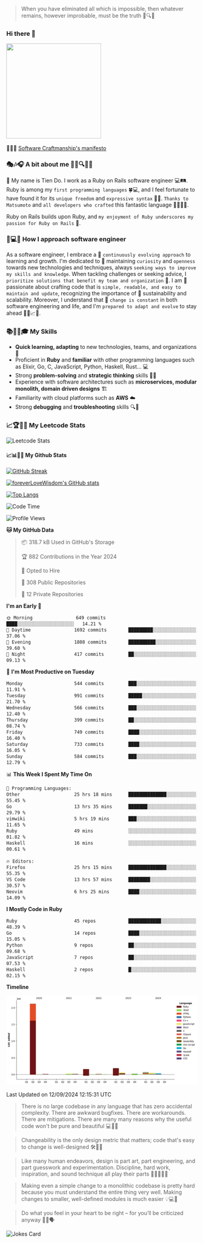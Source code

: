 > When you have eliminated all which is impossible, then whatever remains, however improbable, must be the truth 🤔🔍💡
### Hi there 👋

<!--
**foreverLoveWisdom/foreverLoveWisdom** is a ✨ _special_ ✨ repository because its `README.md` (this file) appears on your GitHub profile.

Here are some ideas to get you started:

- 🔭 I’m currently working on ...
- 🌱 I’m currently learning ...
- 👯 I’m looking to collaborate on ...
- 🤔 I’m looking for help with ...
- 💬 Ask me about ...
- 📫 How to reach me: ...
- 😄 Pronouns: ...
- ⚡ Fun fact: ...
-->

<img src="https://codecondo.com/wp-content/uploads/2017/09/railslogo.png" width="250" height="250">

 📜🔨🌟 [Software Craftmanship's manifesto](http://manifesto.softwarecraftsmanship.org/)

### 🎭🎶🎧 A bit about me 🕵️‍♀️🔍🕵️‍♂️
👋 My name is Tien Do. I work as a Ruby on Rails software engineer 💻🛤️. Ruby is among my `first programming languages` 🍀💻, and I feel fortunate to have found it for its `unique freedom` and `expressive syntax` 🤗💬. `Thanks to Matsumoto` and `all developers who crafted` this fantastic language 🙏👨‍💻🌟.

Ruby on Rails builds upon Ruby, and `my enjoyment of Ruby underscores my passion for Ruby on Rails` 🤩.

### 🤔💻🔨 How I approach software engineer
As a software engineer, I embrace a 🔄 `continuously evolving approach` to learning and growth. I'm dedicated to 🤔 maintaining `curiosity` and `openness` towards new technologies and techniques, always `seeking ways to improve my skills and knowledge`. When tackling challenges or seeking advice, I `prioritize solutions that benefit my team and organization` 👥. I am 🎉 passionate about crafting code that is `simple, readable, and easy to maintain and update`, recognizing the importance of 🌱 sustainability and scalability. Moreover, I understand that 🌊 `change is constant` in both software engineering and life, and I'm `prepared to adapt and evolve` to stay ahead 🏃‍♂️📈🔄.

### 📚🧑‍💻🎓 My Skills
- **Quick learning, adapting** to new technologies, teams, and organizations 🚀
- Proficient in **Ruby** and **familiar** with other programming languages such as Elixir, Go, C, JavaScript, Python, Haskell, Rust... 💻
- Strong **problem-solving** and **strategic thinking** skills 🤔💡
- Experience with software architectures such as **microservices, modular monolith, domain driven designs** 🏗️
- Familiarity with cloud platforms such as **AWS** ☁️ 
- Strong **debugging** and **troubleshooting** skills 🔍🐞


### 📈🏆🧑‍💻 My Leetcode Stats
![Leetcode Stats](https://leetcard.jacoblin.cool/foreverLoveWisdom)

#### 📈📊👨‍💻  My Github Stats

[![GitHub Streak](https://github-readme-streak-stats.herokuapp.com/?user=foreverLoveWisdom&theme=dracula)](https://git.io/streak-stats)
&nbsp;
&nbsp;

[![foreverLoveWisdom's GitHub stats](https://github-readme-stats.vercel.app/api?username=foreverLoveWisdom&show_icons=true&theme=react&count_private=true)](https://github.com/anuraghazra/github-readme-stats)

[![Top Langs](https://github-readme-stats.vercel.app/api/top-langs/?username=foreverLoveWisdom&show_icons=true&theme=vue-dark)](https://github.com/anuraghazra/github-readme-stats)

<!--START_SECTION:waka-->
![Code Time](http://img.shields.io/badge/Code%20Time-3%2C276%20hrs%2020%20mins-blue)

![Profile Views](http://img.shields.io/badge/Profile%20Views-2-blue)

**🐱 My GitHub Data** 

> 📦 318.7 kB Used in GitHub's Storage 
 > 
> 🏆 882 Contributions in the Year 2024
 > 
> 💼 Opted to Hire
 > 
> 📜 308 Public Repositories 
 > 
> 🔑 12 Private Repositories 
 > 
**I'm an Early 🐤** 

```text
🌞 Morning                649 commits         ████░░░░░░░░░░░░░░░░░░░░░   14.21 % 
🌆 Daytime                1692 commits        █████████░░░░░░░░░░░░░░░░   37.06 % 
🌃 Evening                1808 commits        ██████████░░░░░░░░░░░░░░░   39.60 % 
🌙 Night                  417 commits         ██░░░░░░░░░░░░░░░░░░░░░░░   09.13 % 
```
📅 **I'm Most Productive on Tuesday** 

```text
Monday                   544 commits         ███░░░░░░░░░░░░░░░░░░░░░░   11.91 % 
Tuesday                  991 commits         █████░░░░░░░░░░░░░░░░░░░░   21.70 % 
Wednesday                566 commits         ███░░░░░░░░░░░░░░░░░░░░░░   12.40 % 
Thursday                 399 commits         ██░░░░░░░░░░░░░░░░░░░░░░░   08.74 % 
Friday                   749 commits         ████░░░░░░░░░░░░░░░░░░░░░   16.40 % 
Saturday                 733 commits         ████░░░░░░░░░░░░░░░░░░░░░   16.05 % 
Sunday                   584 commits         ███░░░░░░░░░░░░░░░░░░░░░░   12.79 % 
```


📊 **This Week I Spent My Time On** 

```text
💬 Programming Languages: 
Other                    25 hrs 18 mins      ██████████████░░░░░░░░░░░   55.45 % 
Go                       13 hrs 35 mins      ███████░░░░░░░░░░░░░░░░░░   29.79 % 
vimwiki                  5 hrs 19 mins       ███░░░░░░░░░░░░░░░░░░░░░░   11.65 % 
Ruby                     49 mins             ░░░░░░░░░░░░░░░░░░░░░░░░░   01.82 % 
Haskell                  16 mins             ░░░░░░░░░░░░░░░░░░░░░░░░░   00.61 % 

🔥 Editors: 
Firefox                  25 hrs 15 mins      ██████████████░░░░░░░░░░░   55.35 % 
VS Code                  13 hrs 57 mins      ████████░░░░░░░░░░░░░░░░░   30.57 % 
Neovim                   6 hrs 25 mins       ████░░░░░░░░░░░░░░░░░░░░░   14.09 % 
```

**I Mostly Code in Ruby** 

```text
Ruby                     45 repos            ████████████░░░░░░░░░░░░░   48.39 % 
Go                       14 repos            ████░░░░░░░░░░░░░░░░░░░░░   15.05 % 
Python                   9 repos             ██░░░░░░░░░░░░░░░░░░░░░░░   09.68 % 
JavaScript               7 repos             ██░░░░░░░░░░░░░░░░░░░░░░░   07.53 % 
Haskell                  2 repos             █░░░░░░░░░░░░░░░░░░░░░░░░   02.15 % 
```



**Timeline**

![Lines of Code chart](https://raw.githubusercontent.com/foreverLoveWisdom/foreverLoveWisdom/main/assets/bar_graph.png)


 Last Updated on 12/09/2024 12:15:31 UTC
<!--END_SECTION:waka-->


> There is no large codebase in any language that has zero accidental complexity. There are awkward bugfixes. There are workarounds. There are mitigations.
> There are many many reasons why the useful code won't be pure and beautiful 💻🐞🤔

> Changeability is the only design metric that matters; code that's easy to change is well-designed 🛠️🔄🎨

> Like many human endeavors, design is part art, part engineering, and part guesswork and experimentation. Discipline, hard work, inspiration, and sound technique all play their parts 🎨🧑‍💻🔬🧪

> Mak­ing even a sim­ple change to a mono­lith­ic code­base is pret­ty hard because you must under­stand the entire thing very well. Mak­ing changes to small­er, well-defined mod­ules is much easier 💡💻🤔
 
 > Do what you feel in your heart to be right – for you’ll be criticized anyway 💖🙏🗣️ 
 
![Jokes Card](https://readme-jokes.vercel.app/api)
